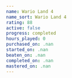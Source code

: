 ```yaml
---
name: Wario Land 4
name_sort: Wario Land 4
rating: 88
active: false
progress: completed
hours_played: 0
purchased_on: .nan
started_on: .nan
beaten_on: .nan
completed_on: .nan
mastered_on: .nan
---
```

